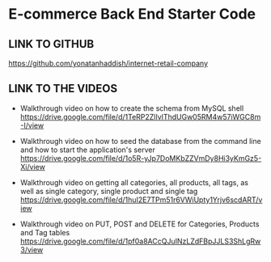 # E-commerce Back End Starter Code

## LINK TO GITHUB
https://github.com/yonatanhaddish/internet-retail-company

## LINK TO THE VIDEOS

* Walkthrough video on how to create the schema from MySQL shell
https://drive.google.com/file/d/1TeRP2ZlIvlThdUGw05RM4w57iWGC8m-I/view

* Walkthrough video on how to seed the database from the command line and how to start the application's server
https://drive.google.com/file/d/1o5R-yJp7DoMKbZZVmDy8Hi3yKmGz5-Xi/view

* Walkthrough video on getting all categories, all products, all tags, as well as single category, single product and single tag
https://drive.google.com/file/d/1huI2E7TPm51r6VWiUpty1Yrjv6scdART/view

* Walkthrough video on PUT, POST and DELETE for Categories, Products and Tag tables
https://drive.google.com/file/d/1pf0a8ACcQJuINzLZdFBpJJLS3ShLgRw3/view

